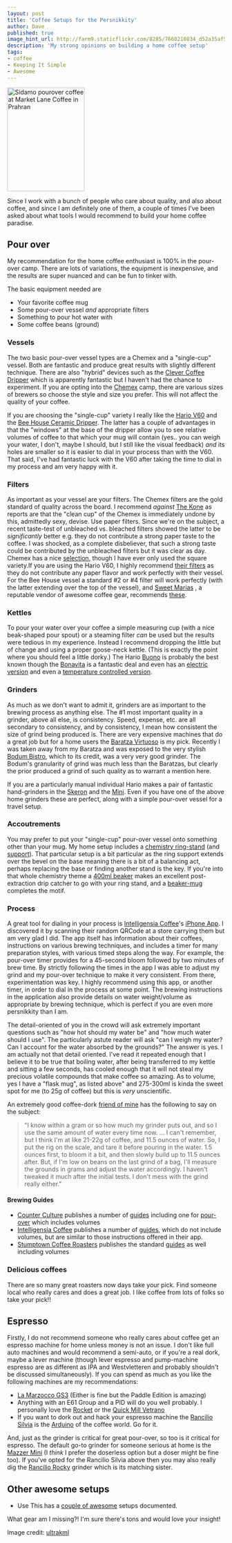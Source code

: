 ```yaml
---
layout: post
title: 'Coffee Setups for the Persnikkity'
author: Dave
published: true
image_hint_url: http://farm9.staticflickr.com/8285/7660210834_d52a35af56_m.jpg
description: 'My strong opinions on building a home coffee setup'
tags:
- coffee
- Keeping It Simple
- Awesome
---
```

<a href="http://www.flickr.com/photos/ultrakml/7660210834/" title="Sidamo pourover coffee at Market Lane Coffee in Prahran by ultrakml, on Flickr">
  <img src="http://farm9.staticflickr.com/8285/7660210834_d52a35af56_m.jpg" width="179" height="240" alt="Sidamo pourover coffee at Market Lane Coffee in Prahran" class="header">
</a>


Since I work with a bunch of people who care about quality, and also about
coffee, and since I am definitely one of them, a couple of times I've been asked
about what tools I would recommend to build your home coffee paradise.

<!-- -**-END-**- -->

## Pour over

My recommendation for the home coffee enthusiast is 100% in the pour-over camp.
There are lots of variations, the equipment is inexpensive, and the results are
super nuanced and can be fun to tinker with.

The basic equipment needed are

* Your favorite coffee mug
* Some pour-over vessel _and_ appropriate filters
* Something to pour hot water with
* Some coffee beans (ground)

### Vessels
The two basic pour-over vessel types are a Chemex and a "single-cup" vessel.
Both are fantastic and produce great results with slightly different technique.
There are also "hybrid" devices such as the [Clever Coffee
Dripper](http://www.sweetmarias.com/clevercoffeedripperpictorial.php) which is
apparently fantastic but I haven't had the chance to experiment.  If you are
opting into the [Chemex](http://www.chemexcoffeemaker.com/) camp, there are
various sizes of brewers so choose the style and size you prefer.  This will not
affect the quality of your coffee.

If you are choosing the "single-cup" variety I really like the [Hario V60](http://www.sweetmarias.com/sweetmarias/coffee-brewers/filtercones/hario-v60-ceramic-drip-cone.html) and the
[Bee House Ceramic
Dripper](http://www.sweetmarias.com/sweetmarias/coffee-brewers/filtercones/beehouse-dripper-large.html).
The latter has a couple of advantages in that the "windows" at the base of the
dripper allow you to see relative volumes of coffee to that which your mug will
contain (yes.. you can weigh your water, I don't, maybe I should, but I still
like the visual feedback) _and_ its holes are smaller so it is easier to dial in
your process than with the V60.  That said, I've had fantastic luck with the V60
after taking the time to dial in my process and am very happy with it.

### Filters
As important as your vessel are your filters.  The Chemex filters are the gold
standard of quality across the board.  I recommend _against_ [The
Kone](http://ablebrewing.com/products/kone-coffee-filter) as reports are that
the "clean cup" of the Chemex is immediately undone by this, admittedly sexy,
devise.  Use paper filters.  Since we're on the subject, a recent taste-test of
unbleached vs. bleached filters showed the latter to be _significantly_ better
e.g. they do not contribute a strong paper taste to the coffee.  I was shocked,
as a complete disbeliever, that such a strong taste could be contributed by the
unbleached filters but it was clear as day.  Chemex has a nice
[selection](http://www.chemexcoffeemaker.com/products/filters.html), though I 
have ever only used the square variety.If you are using the Hario V60, I
highly recommend [their filters](http://www.sweetmarias.com/sweetmarias/hario-v-shaped-filters-pack-of-40.html)
as they do not contribute any paper flavor and work perfectly with their vessel.
For the Bee House vessel a standard #2 or #4 filter will work perfectly (with
the latter extending over the top of the vessel), and [Sweet Marias](http://www.sweetmarias.com)
, a reputable vendor of awesome coffee gear, recommends [these](http://www.sweetmarias.com/sweetmarias/coffee-brewers/filters/filtropa-4-filters-white.html).

### Kettles
To pour your water over your coffee a simple measuring cup (with a nice
beak-shaped pour spout) or a steaming filter _can_ be used but the results were
tedious in my experience.  Instead I recommend dropping the little but of change
and using a proper goose-neck kettle.  (This is exactly the point where you
should feel a little dorky.)  The Hario
[Buono](http://www.amazon.com/Hario-VKB-120HSV-Buono-Drip-Kettle/dp/B000IGOXLS/ref=sr_1_2?ie=UTF8&qid=1352914801&sr=8-2)
is probably the best known though the
[Bonavita](http://www.amazon.com/Bonavita-BV3825ST-1-Liter-Stovetop-Kettle/dp/B005YR0IBU/ref=sr_1_2?s=home-garden&ie=UTF8&qid=1352914967&sr=1-2)
is a fantastic deal and even has an [electric version](http://www.amazon.com/Bonavita-1-0L-Electric-Kettle-BV3825B/dp/B005YR0GDA/ref=sr_1_1?s=home-garden&ie=UTF8&qid=1356474791&sr=1-1)
and even a [temperature controlled version](http://www.amazon.com/Bonavita-Variable-Temperature-Electric-Gooseneck/dp/B005YR0F40/ref=sr_1_2?s=home-garden&ie=UTF8&qid=1356474791&sr=1-2).

### Grinders

As much as we don't want to admit it, grinders are as important to the brewing
process as anything else.  The #1 most important quality in a grinder, above all
else, is consistency.  Speed, expense, etc. are all secondary to consistency,
and by consistency, I mean how consistent the size of grind being produced is.
There are very expensive machines that do a great job but for a home users the
[Baratza Virtuoso](http://www.amazon.com/Baratza-Virtuoso-Coffee-Grinder-586/dp/B006MLQHRG/ref=sr_1_3?s=home-garden&ie=UTF8&qid=1352914994&sr=1-3)
is my pick.  Recently I was taken away from my Baratza and was exposed to the
very stylish [Bodum Bistro](http://www.amazon.com/Bodum-Bistro-Electric-Coffee-Grinder/dp/B0043095WW),
which to its credit, was a very very good grinder.  The Bodum's granularity of
grind was much less than the Baratzas, but clearly the prior produced a grind of
such quality as to warrant a mention here.

If you are a particularly manual individual Hario makes a pair of fantastic
hand-grinders in the
[Skeron](http://www.amazon.com/Hario-Coffee-Hand-Grinder-Skerton/dp/B001802PIQ)
and the
[Mini](http://www.amazon.com/Hario-MSS-1B-Mini-Coffee-Grinder/dp/B001804CLY/ref=pd_sbs_k_2).
Even if you have one of the above home grinders these are perfect, along with a
simple pour-over vessel for a travel setup.

### Accoutrements

You may prefer to put your "single-cup" pour-over vessel onto something other
than your mug.  My home setup includes a [chemistry
ring-stand](http://www.hometrainingtools.com/ring-stand-4x6-base-18-rod/p/CE-STAND2/) 
(and [support](http://www.hometrainingtools.com/ring-support-4-diameter/p/CE-RING4/)).
That particular setup is a bit particular as the ring support extends over the
bevel on the base meaning there is a bit of a balancing act, perhaps replacing
the base or finding another stand is the key.  If you're into that whole
chemistry theme a [400ml beaker](http://www.hometrainingtools.com/beaker-glass-400-ml/p/CE-BEI0400/)
makes an excellent post-extraction drip catcher to go with your ring stand,
and a [beaker-mug](http://www.hometrainingtools.com/glass-beaker-mug-400-ml/p/CE-BMUG400/)
completes the motif.

### Process

A great tool for dialing in your process is [Intelligensia Coffee](http://www.intelligentsiacoffee.com/)'s
[iPhone App](https://itunes.apple.com/us/app/intelligentsia-coffee/id404497566?mt=8).
I discovered it by scanning their random QRCode at a store carrying them but am
very glad I did.  The app itself has information about their coffees,
instructions on various brewing techniques, and includes a timer for many
preparation styles, with various timed steps along the way.  For example, the
pour-over timer provides for a 45-second bloom followed by two minutes of brew
time.  By strictly following the times in the app I was able to adjust my grind
and my pour-over technique to make it very consistent.  From there,
experimentation was key.  I highly recommend using this app, or another timer,
in order to dial in the process at some point.  The brewing instructions in the
application also provide details on water weight/volume as appropriate by
brewing technique, which is perfect if you are even more persnikkity than I am.

The detail-oriented of you in the crowd will ask extremely important questions
such as "how hot should my water be" and "how much water should I use".  The
particularly astute reader will ask "can I weigh my water?  Can I account for
the water absorbed by the grounds?"  The answer is yes.  I am actually not that
detail oriented.  I've read it repeated enough that I believe it to be true that
boiling water, after being transferred to my kettle and sitting a few seconds,
has cooled enough that it will not steal my precious volatile compounds that
make coffee so amazing.  As to volume, yes I have a "flask mug", as listed
above" and 275-300ml is kinda the sweet spot for me (to 25g of coffee) but this
is _very_ unscientific.

An extremely good coffee-dork [friend of mine](http://chadblack.net/) has the
following to say on the subject:

> "I know within a gram or so how much my grinder puts out, and so I use the same
> amount of water every time now. ... I can't remember, but I think I'm at like
> 21-22g of coffee, and 11.5 ounces of water.  So, I put the rig on the scale, and
> tare it before pouring in the water. 1.5 ounces first, to bloom it a bit, and
> then slowly build up to 11.5 ounces after.  But, if I'm low on beans on the last
> grind of a bag, I'll measure the grounds in grams and adjust the water
> accordingly.  I haven't tweaked it much after the initial tests. I don't mess
> with the grind really either."

#### Brewing Guides

* [Counter Culture](http://counterculturecoffee.com/) publishes a number of
  [guides](http://counterculturecoffee.com/education/brewing-guide) including
  one for [pour-over](http://counterculturecoffee.com/docs/brewing-guide/CCC_Manual_Drip_Brew_Program.pdf)
  which includes volumes
* [Intelligensia Coffee](http://www.intelligentsiacoffee.com/) publishes a number of
  [guides](http://www.intelligentsiacoffee.com/brewing-guides), which do not
  include volumes, but are similar to those instructions offered in their app.
* [Stumptown Coffee Roasters](http://stumptowncoffee.com) publishes the standard
  [guides](http://stumptowncoffee.com/brew-guides/) as well including volumes

### Delicious coffees

There are so many great roasters now days take your pick.  Find someone local
who really cares and does a great job.  I like coffee from lots of folks so take
your pick!!

## Espresso

Firstly, I do not recommend someone who really cares about coffee get an
espresso machine for home unless money is not an issue.  I don't like full auto
machines and would recommend a semi-auto, or if you're a real dork, maybe a
lever machine (though lever espresso and pump-machine espresso are as different
as IPA and Westvletteren and probably shouldn't be discussed simultaneously).
If you can spend as much as you like the following machines are my
recommendations:

* [La Marzocco GS3](http://www.lamarzocco.com/index.php?lang=en&Itemid=484) (Either is fine but the Paddle Edition is amazing)
* Anything with an E61 Group and a PID will do you well probably.  I personally
  love the [Rocket](http://www.rocket-espresso.it/domestic/) or the [Quick Mill
  Vetrano](http://www.quickmill.it/MyIndex.php?Lang=ENG&Menu=Prodotto&id_prod=75)
* If you want to dork out and hack your espresso machine the [Rancilio Silvia]() is
  the [Arduino]() of the coffee world.  Go for it.

And, just as the grinder is critical for great pour-over, so too is it critical
for espresso.  The default go-to grinder for someone serious at home is the
[Mazzer Mini](http://www.chriscoffee.com/products/home/grinders/mazzer_mini_electronic_espresso_grinder)
(I _think_ I prefer the doserless option but a doser might be fine too).  If
you've opted for the Rancilio Silvia above then you may also really dig the
[Rancilio Rocky](http://www.wholelattelove.com/Rancilio/rockyracilio.cfm)
grinder which is its matching sister.

## Other awesome setups

* Use This has a [couple of awesome](http://usesthis.com/interviews/coffee/)
  setups documented.

What gear am I missing?!  I'm sure there's tons and would love your insight!

Image credit: [ultrakml](http://www.flickr.com/photos/ultrakml/7660210834/)
